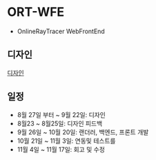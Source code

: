 # ORT-WFE
- OnlineRayTracer WebFrontEnd

## 디자인
[디자인](https://xd.adobe.com/spec/1083d80e-085a-494f-7508-af72da5dfc4c-66b2/grid/)

## 일정

- 8월 27일 부터 ~ 9월 22일: 디자인
- 8월23 ~ 8월25일: 디자인 피드백
- 9월 26일 ~ 10월 20일: 랜더러, 백엔드, 프론트 개발
- 10월 21일 ~ 11월 3일: 연동및 테스트를
- 11월 4일 ~ 11월 17일: 회고 및 수정
